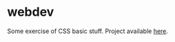# webdev
Some exercise of CSS basic stuff. Project available <a href="http://serbanlex.github.io/"> here</a>.
